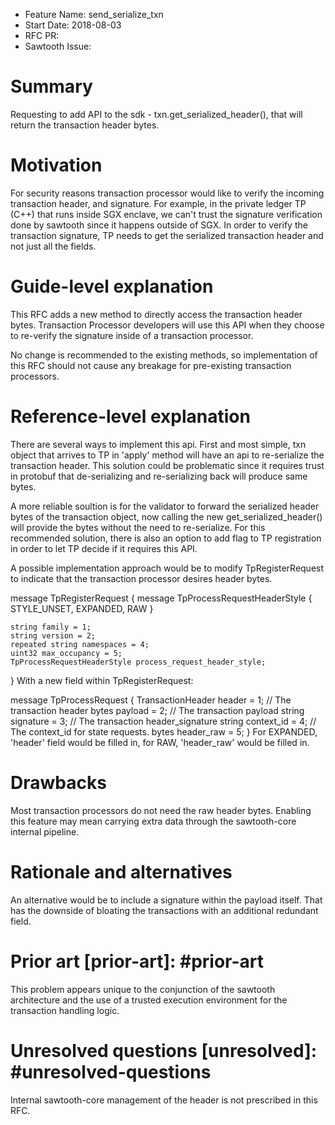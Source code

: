 - Feature Name: send_serialize_txn
- Start Date: 2018-08-03
- RFC PR:
- Sawtooth Issue:

# Summary
[summary]: #summary

Requesting to add API to the sdk - txn.get_serialized_header(), that will return
the transaction header bytes.

# Motivation 
[motivation]: #motivation

For security reasons transaction processor would like to verify the incoming
transaction header, and signature.  For example, in the private ledger TP (C++)
that runs inside SGX enclave, we can't trust the signature verification done by
sawtooth since it happens outside of SGX.  In order to verify the transaction
signature, TP needs to get the serialized transaction header and not just all
the fields.


# Guide-level explanation
[guide-level-explanation]: #guide-level-explanation

This RFC adds a new method to directly access the transaction header bytes.
Transaction Processor developers will use this API when they choose to re-verify
the signature inside of a transaction processor.

No change is recommended to the existing methods, so implementation of this RFC
should not cause any breakage for pre-existing transaction processors.

# Reference-level explanation
[reference-level-explanation]: #reference-level-explanation

There are several ways to implement this api. First and most simple, txn object
that arrives to TP in 'apply' method will have an api to re-serialize the
transaction header. This solution could be problematic since it requires trust
in protobuf that de-serializing and re-serializing back will produce same bytes.

A more reliable soultion is for the validator to forward the serialized header
bytes of the transaction object, now calling the new get_serialized_header()
will provide the bytes without the need to re-serialize. For this recommended
solution, there is also an option to add flag to TP registration in order to let
TP decide if it requires this API.

A possible implementation approach would be to modify TpRegisterRequest to
indicate that the transaction processor desires header bytes.

message TpRegisterRequest {
    message TpProcessRequestHeaderStyle {
        STYLE_UNSET,
        EXPANDED,
        RAW
    }

    string family = 1;
    string version = 2;
    repeated string namespaces = 4;
    uint32 max_occupancy = 5;
    TpProcessRequestHeaderStyle process_request_header_style;
}
With a new field within TpRegisterRequest:

message TpProcessRequest {
    TransactionHeader header = 1;  // The transaction header
    bytes payload = 2;  // The transaction payload
    string signature = 3;  // The transaction header_signature
    string context_id = 4; // The context_id for state requests.
    bytes header_raw = 5;
}
For EXPANDED, 'header' field would be filled in, for RAW, 'header_raw' would
be filled in.

# Drawbacks
[drawbacks]: #drawbacks

Most transaction processors do not need the raw header bytes.
Enabling this feature may mean carrying extra data through the sawtooth-core
internal pipeline.

# Rationale and alternatives
[alternatives]: #alternatives

An alternative would be to include a signature within the payload itself. That
has the downside of bloating the transactions with an additional redundant
field.

# Prior art [prior-art]: #prior-art

This problem appears unique to the conjunction of the sawtooth architecture and
the use of a trusted execution environment for the transaction handling logic.

# Unresolved questions [unresolved]: #unresolved-questions

Internal sawtooth-core management of the header is not prescribed in this RFC.
